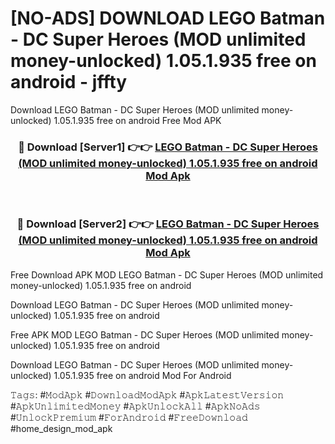 # [NO-ADS] DOWNLOAD LEGO Batman - DC Super Heroes (MOD unlimited money-unlocked) 1.05.1.935 free on android - jffty
Download LEGO Batman - DC Super Heroes (MOD unlimited money-unlocked) 1.05.1.935 free on android Free Mod APK

<div align="center">
<h3>🔴 Download [Server1] 👉👉 <a href="https://apk-comot.site?title=LEGO_Batman_-_DC_Super_Heroes_(MOD_unlimited_money-unlocked)_1.05.1.935_free_on_android">LEGO Batman - DC Super Heroes (MOD unlimited money-unlocked) 1.05.1.935 free on android Mod Apk</a></h3><br>

<h3>🔴 Download [Server2] 👉👉 <a href="https://apk-comot.site?title=LEGO_Batman_-_DC_Super_Heroes_(MOD_unlimited_money-unlocked)_1.05.1.935_free_on_android">LEGO Batman - DC Super Heroes (MOD unlimited money-unlocked) 1.05.1.935 free on android Mod Apk</a></h3>
</div>


Free Download APK MOD LEGO Batman - DC Super Heroes (MOD unlimited money-unlocked) 1.05.1.935 free on android

Download LEGO Batman - DC Super Heroes (MOD unlimited money-unlocked) 1.05.1.935 free on android 

Free APK MOD LEGO Batman - DC Super Heroes (MOD unlimited money-unlocked) 1.05.1.935 free on android 

Download LEGO Batman - DC Super Heroes (MOD unlimited money-unlocked) 1.05.1.935 free on android Mod For Android

𝚃𝚊𝚐𝚜: #𝙼𝚘𝚍𝙰𝚙𝚔 #𝙳𝚘𝚠𝚗𝚕𝚘𝚊𝚍𝙼𝚘𝚍𝙰𝚙𝚔 #𝙰𝚙𝚔𝙻𝚊𝚝𝚎𝚜𝚝𝚅𝚎𝚛𝚜𝚒𝚘𝚗 #𝙰𝚙𝚔𝚄𝚗𝚕𝚒𝚖𝚒𝚝𝚎𝚍𝙼𝚘𝚗𝚎𝚢 #𝙰𝚙𝚔𝚄𝚗𝚕𝚘𝚌𝚔𝙰𝚕𝚕 #𝙰𝚙𝚔𝙽𝚘𝙰𝚍𝚜 #𝚄𝚗𝚕𝚘𝚌𝚔𝙿𝚛𝚎𝚖𝚒𝚞𝚖 #𝙵𝚘𝚛𝙰𝚗𝚍𝚛𝚘𝚒𝚍 #𝙵𝚛𝚎𝚎𝙳𝚘𝚠𝚗𝚕𝚘𝚊𝚍 #home_design_mod_apk